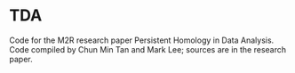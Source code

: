 # TDA

Code for the M2R research paper Persistent Homology in Data Analysis. Code compiled by Chun Min Tan and Mark Lee; sources are in the research paper.
